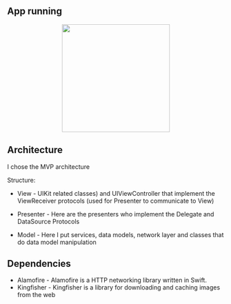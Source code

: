 ## App running

<p align="center">
  <img width="250" src="/challenges/app.gif" width="100%" />
</p>

## Architecture

I chose the MVP architecture

Structure:

* View - UIKit related classes) and UIViewController that implement the ViewReceiver protocols (used for Presenter to communicate to View)

* Presenter - Here are the presenters who implement the Delegate and DataSource Protocols

* Model - Here I put services, data models, network layer and classes that do data model manipulation

## Dependencies

*  Alamofire - Alamofire is a HTTP networking library written in Swift.
*  Kingfisher  - Kingfisher is a library for downloading and caching images from the web

